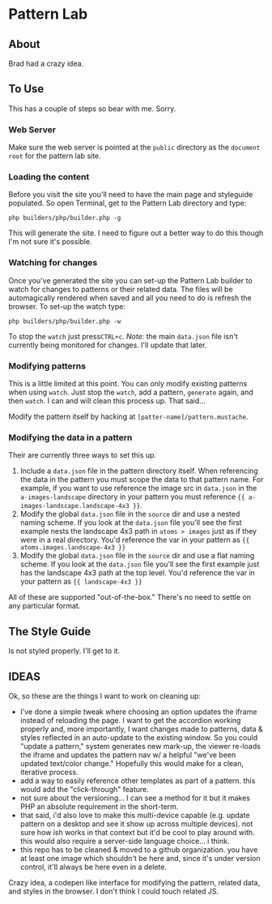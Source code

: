 # Pattern Lab

## About

Brad had a crazy idea.

## To Use

This has a couple of steps so bear with me. Sorry.

### Web Server

Make sure the web server is pointed at the `public` directory as the `document root` for the pattern lab site.

### Loading the content

Before you visit the site you'll need to have the main page and styleguide populated. So open Terminal, get to the Pattern Lab directory and type:

    php builders/php/builder.php -g

This will generate the site. I need to figure out a better way to do this though I'm not sure it's possible.

### Watching for changes

Once you've generated the site you can set-up the Pattern Lab builder to watch for changes to patterns or their related data. The files will be automagically rendered when saved and all you need to do is refresh the browser. To set-up the watch type:

    php builders/php/builder.php -w

To stop the `watch` just press`CTRL+c`. *Note:* the main `data.json` file isn't currently being monitored for changes. I'll update that later.

### Modifying patterns

This is a little limited at this point. You can only modify existing patterns when using `watch`. Just stop the `watch`, add a pattern, `generate` again, and then `watch`. I can and will clean this process up. That said...

Modify the pattern itself by hacking at `[patter-name]/pattern.mustache`.

### Modifying the data in a pattern

Their are currently three ways to set this up.

1. Include a `data.json` file in the pattern directory itself. When referencing the data in the pattern you must scope the data to that pattern name. For example, if you want to use reference the image src in `data.json` in the `a-images-landscape` directory in your pattern you must reference `{{ a-images-landscape.landscape-4x3 }}`.
2. Modify the global `data.json` file in the `source` dir and use a nested naming scheme. If you look at the `data.json` file you'll see the first example nests the landscape 4x3 path in `atoms > images` just as if they were in a real directory. You'd reference the var in your pattern as `{{ atoms.images.landscape-4x3 }}`
3. Modify the global `data.json` file in the `source` dir and use a flat naming scheme. If you look at the `data.json` file you'll see the first example just has the landscape 4x3 path at the top level. You'd reference the var in your pattern as `{{ landscape-4x3 }}`

All of these are supported "out-of-the-box." There's no need to settle on any particular format.

## The Style Guide

Is not styled properly. I'll get to it.

## IDEAS

Ok, so these are the things I want to work on cleaning up:

* I've done a simple tweak where choosing an option updates the iframe instead of reloading the page. I want to get the accordion working properly and, more importantly, I want changes made to patterns, data & styles reflected in an auto-update to the existing window. So you could "update a pattern," system generates new mark-up, the viewer re-loads the iframe and updates the pattern nav w/ a helpful "we've been updated text/color change." Hopefully this would make for a clean, iterative process.
* add a way to easily reference other templates as part of a pattern. this would add the "click-through" feature.
* not sure about the versioning... I can see a method for it but it makes PHP an absolute requirement in the short-term.
* that said, i'd also love to make this multi-device capable (e.g. update pattern on a desktop and see it show up across multiple devices). not sure how ish works in that context but it'd be cool to play around with. this would also require a server-side language choice... i think.
* this repo has to be cleaned & moved to a github organization. you have at least one image which shouldn't be here and, since it's under version control, it'll always be here even in a delete.

Crazy idea, a codepen like interface for modifying the pattern, related data, and styles in the browser. I don't think I could touch related JS.

